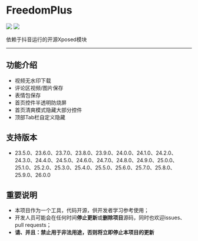 # FreedomPlus

[![](https://img.shields.io/github/v/release/GangJust/FreedomPlus)](https://github.com/GangJust/FreedomPlus/releases) [![](https://img.shields.io/github/downloads/GangJust/FreedomPlus/total?color=g)]()

依赖于抖音运行的开源Xposed模块

----



## 功能介绍

- 视频无水印下载
- 评论区视频/图片保存
- 表情包保存
- 首页控件半透明防烧屏
- 首页清爽模式隐藏大部分控件
- 顶部Tab栏自定义隐藏



## 支持版本

- 23.5.0、23.6.0、23.7.0、23.8.0、23.9.0、24.0.0、24.1.0、24.2.0、24.3.0、24.4.0、24.5.0、24.6.0、24.7.0、24.8.0、24.9.0、25.0.0、25.1.0、25.2.0、25.3.0、25.4.0、25.5.0、25.6.0、25.7.0、25.8.0、25.9.0、26.0.0



## 重要说明

- 本项目作为一个工具，代码开源，供开发者学习参考使用；
- 开发人员可能会在任何时间**停止更新**或**删除项目**源码，同时也欢迎issues、pull requests；
- **请、并且：禁止用于非法用途，否则将立即停止本项目的更新**

